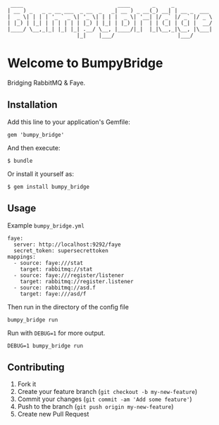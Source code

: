      ____                              ____       _     _
    | __ ) _   _ _ __ ___  _ __  _   _| __ ) _ __(_) __| | __ _  ___
    |  _ \| | | | '_ ` _ \| '_ \| | | |  _ \| '__| |/ _` |/ _` |/ _ \
    | |_) | |_| | | | | | | |_) | |_| | |_) | |  | | (_| | (_| |  __/
    |____/ \__,_|_| |_| |_| .__/ \__, |____/|_|  |_|\__,_|\__, |\___|
                          |_|    |___/                    |___/
# Welcome to BumpyBridge

Bridging RabbitMQ & Faye.

## Installation

Add this line to your application's Gemfile:

    gem 'bumpy_bridge'

And then execute:

    $ bundle

Or install it yourself as:

    $ gem install bumpy_bridge

## Usage

Example `bumpy_bridge.yml`

    faye:
      server: http://localhost:9292/faye
      secret_token: supersecrettoken
    mappings:
      - source: faye:///stat
        target: rabbitmq://stat
      - source: faye:///register/listener
        target: rabbitmq://register.listener
      - source: rabbitmq://asd.f
        target: faye:///asd/f

Then run in the directory of the config file

    bumpy_bridge run

Run with `DEBUG=1` for more output.

    DEBUG=1 bumpy_bridge run

## Contributing

1. Fork it
2. Create your feature branch (`git checkout -b my-new-feature`)
3. Commit your changes (`git commit -am 'Add some feature'`)
4. Push to the branch (`git push origin my-new-feature`)
5. Create new Pull Request
